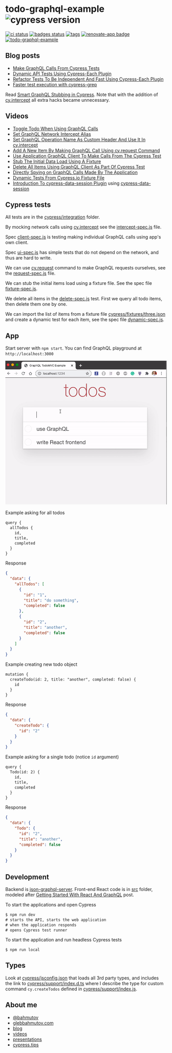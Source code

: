 # todo-graphql-example ![cypress version](https://img.shields.io/badge/cypress-8.7.0-brightgreen)
[![ci status][gh image]][gh url] [![badges status][badges image]][badges url] [![tags](https://github.com/bahmutov/todo-graphql-example/actions/workflows/tags.yml/badge.svg?branch=master&event=push)](https://github.com/bahmutov/todo-graphql-example/actions/workflows/tags.yml) [![renovate-app badge][renovate-badge]][renovate-app] [![todo-graphql-example](https://img.shields.io/endpoint?url=https://dashboard.cypress.io/badge/count/ahwxj4/master&style=flat&logo=cypress)](https://dashboard.cypress.io/projects/ahwxj4/runs)

## Blog posts

- [Make GraphQL Calls From Cypress Tests](https://glebbahmutov.com/blog/request-graphql/)
- [Dynamic API Tests Using Cypress-Each Plugin](https://glebbahmutov.com/blog/dynamic-api-tests-using-cypress-each/)
- [Refactor Tests To Be Independent And Fast Using Cypress-Each Plugin](https://glebbahmutov.com/blog/refactor-using-each/)
- [Faster test execution with cypress-grep](https://glebbahmutov.com/blog/cypress-grep-filters/)

Read [Smart GraphQL Stubbing in Cypress](https://glebbahmutov.com/blog/smart-graphql-stubbing/). Note that with the addition of [cy.intercept](https://on.cypress.io/intercept) all extra hacks became unnecessary.

## Videos

- [Toggle Todo When Using GraphQL Calls](https://www.youtube.com/watch?v=QA_moq_Yh5M)
- [Set GraphQL Network Intercept Alias](https://www.youtube.com/watch?v=jN1vsGGXAjw)
- [Set GraphQL Operation Name As Custom Header And Use It In cy.intercept](https://www.youtube.com/watch?v=AcU5mkedchM)
- [Add A New Item By Making GraphQL Call Using cy.request Command](https://www.youtube.com/watch?v=ubnJ9kWD1yQ)
- [Use Application GraphQL Client To Make Calls From The Cypress Test](https://youtu.be/6ykTS40_scM)
- [Stub The Initial Data Load Using A Fixture](https://youtu.be/IxgWmzy26gM)
- [Delete All Items Using GraphQL Client As Part Of Cypress Test](https://www.youtube.com/watch?v=l7E7K7x7V8g)
- [Directly Spying on GraphQL Calls Made By The Application](https://youtu.be/XadOqS0YNJE)
- [Dynamic Tests From Cypress.io Fixture File](https://youtu.be/EXVwvJrUGJ8)
- [Introduction To cypress-data-session Plugin](https://youtu.be/7ipCvJQixI0) using [cypress-data-session](https://github.com/bahmutov/cypress-data-session)

## Cypress tests

All tests are in the [cypress/integration](./cypress/integration) folder.

By mocking network calls using [cy.intercept](https://on.cypress.io/intercept) see the [intercept-spec.js](cypress/integration/intercept-spec.js) file.

Spec [client-spec.js](cypress/integration/client-spec.js) is testing making individual GraphQL calls using app's own client.

Spec [ui-spec.js](cypress/integration/ui-spec.js) has simple tests that do not depend on the network, and thus are hard to write.

We can use [cy.request](https://on.cypress.io/request) command to make GraphQL requests ourselves, see the [request-spec.js](./cypress/integration/request-spec.js) file.

We can stub the initial items load using a fixture file. See the spec file [fixture-spec.js](./cypress/integration/fixture-spec.js).

We delete all items in the [delete-spec.js](./cypress/integration/delete-spec.js) test. First we query all todo items, then delete them one by one.

We can import the list of items from a fixture file [cypress/fixtures/three.json](./cypress/fixtures/three.json) and create a dynamic test for each item, see the spec file [dynamic-spec.js](./cypress/integration/dynamic-spec.js).

## App

Start server with `npm start`. You can find GraphQL playground at `http://localhost:3000`

![App in action](images/app.gif)

Example asking for all todos

```
query {
  allTodos {
    id,
    title,
    completed
  }
}
```

Response

```json
{
  "data": {
    "allTodos": [
      {
        "id": "1",
        "title": "do something",
        "completed": false
      },
      {
        "id": "2",
        "title": "another",
        "completed": false
      }
    ]
  }
}
```

Example creating new todo object

```
mutation {
  createTodo(id: 2, title: "another", completed: false) {
    id
  }
}
```

Response

```json
{
  "data": {
    "createTodo": {
      "id": "2"
    }
  }
}
```

Example asking for a single todo (notice `id` argument)

```
query {
  Todo(id: 2) {
    id,
    title,
    completed
  }
}
```

Response

```json
{
  "data": {
    "Todo": {
      "id": "2",
      "title": "another",
      "completed": false
    }
  }
}
```

## Development

Backend is [json-graphql-server](https://github.com/marmelab/json-graphql-server). Front-end React code is in [src](src) folder, modeled after [Getting Started With React And GraphQL](https://medium.com/codingthesmartway-com-blog/getting-started-with-react-and-graphql-395311c1e8da) post.

To start the applications and open Cypress

```shell
$ npm run dev
# starts the API, starts the web application
# when the application responds
# opens Cypress test runner
```

To start the application and run headless Cypress tests

```shell
$ npm run local
```

## Types

Look at [cypress/jsconfig.json](./cypress/jsconfig.json) that loads all 3rd party types, and includes the link to [cypress/support/index.d.ts](./cypress/support/index.d.ts) where I describe the type for custom command `cy.createTodos` defined in [cypress/support/index.js](./cypress/support/index.js).

## About me

- [@bahmutov](https://twitter.com/bahmutov)
- [glebbahmutov.com](https://glebbahmutov.com)
- [blog](https://glebbahmutov.com/blog)
- [videos](https://www.youtube.com/glebbahmutov)
- [presentations](https://slides.com/bahmutov)
- [cypress.tips](https://cypress.tips)

[renovate-badge]: https://img.shields.io/badge/renovate-app-blue.svg
[renovate-app]: https://renovateapp.com/
[badges image]: https://github.com/bahmutov/todo-graphql-example/workflows/badges/badge.svg?branch=master
[badges url]: https://github.com/bahmutov/todo-graphql-example/actions
[gh image]: https://github.com/bahmutov/todo-graphql-example/workflows/ci/badge.svg?branch=master
[gh url]: https://github.com/bahmutov/todo-graphql-example/actions
